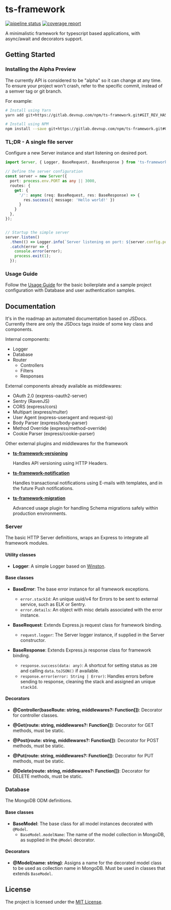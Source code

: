 ts-framework
============

[![pipeline status](https://gitlab.devnup.com/npm/ts-framework/badges/master/pipeline.svg)](https://gitlab.devnup.com/npm/ts-framework/commits/master)
[![coverage report](https://gitlab.devnup.com/npm/ts-framework/badges/master/coverage.svg)](https://gitlab.devnup.com/npm/ts-framework/commits/master)

A minimalistic framework for typescript based applications, with async/await and decorators support.

## Getting Started

### Installing the Alpha Preview

The currently API is considered to be "alpha" so it can change at any time. To 
ensure your project won't crash, refer to the specific commit, instead of a 
semver tag or git branch.

For example:

```bash
# Install using Yarn
yarn add git+https://gitlab.devnup.com/npm/ts-framework.git#GIT_REV_HASH 

# Install using NPM
npm install --save git+https://gitlab.devnup.com/npm/ts-framework.git#GIT_REV_HASH 
``` 

### TL;DR - A single file server

Configure a new Server instance and start listening on desired port. 

```typescript
import Server, { Logger, BaseRequest, BaseResponse } from 'ts-framework';

// Define the server configuration
const server = new Server({
  port: process.env.PORT as any || 3000,
  routes: {
    get: {
      '/': async (req: BaseRequest, res: BaseResponse) => {
        res.success({ message: 'Hello world!' })
      }
    }
  },
});


// Startup the simple server
server.listen()
  .then(() => Logger.info(`Server listening on port: ${server.config.port}`))
  .catch(error => {
    console.error(error);
    process.exit(1);
  });
```

### Usage Guide

Follow the [Usage Guide](./GUIDE.md) for the basic boilerplate and a sample project configuration with
Database and user authentication samples.


## Documentation

It's in the roadmap an automated documentation based on JSDocs. Currently there are only the JSDocs tags inside of some 
key class and components.

Internal components:

- Logger
- Database
- Router
  - Controllers
  - Filters
  - Responses

External components already available as middlewares: 

- OAuth 2.0 (express-oauth2-server)
- Sentry (RavenJS)
- CORS (express/cors)
- Multipart (express/multer)
- User Agent (express-useragent and request-ip)
- Body Parser (express/body-parser)
- Method Override (express/method-override)
- Cookie Parser (express/cookie-parser)

Other external plugins and middlewares for the framework

- **[ts-framework-versioning](https://gitlab.devnup.com/npm/ts-framework-versioning)**

    Handles API versioning using HTTP Headers.
    
- **[ts-framework-notification](https://gitlab.devnup.com/npm/ts-framework-notification)**

    Handles transactional notifications using E-mails with templates, and in the future Push notifications.

- **[ts-framework-migration](https://gitlab.devnup.com/npm/ts-framework-migration)**

    Advanced usage plugin for handling Schema migrations safely within production environments.



### Server

The basic HTTP Server definitions, wraps an Express to integrate all framework modules.


#### Utility classes

- **Logger**: A simple Logger based on [Winston](https://npmjs.org/package/winston).

#### Base classes

- **BaseError**: The base error instance for all framework exceptions.
    - `error.stackId`: An unique uuid/v4 for Errors to be sent to external service, such as ELK or Sentry.
    - `error.details`: An object with misc details associated with the error instance. 

- **BaseRequest**: Extends Express.js request class for framework binding.
    - `request.logger`: The Server logger instance, if supplied in the Server constructor.

- **BaseResponse**: Extends Express.js response class for framework binding.
    - `response.success(data: any)`: A shortcut for setting status as `200` and calling `data.toJSON()` if available.
    - `response.error(error: String | Error)`: Handles errors before sending to response, cleaning the stack and assigned an unique `stackId`.

#### Decorators

- **@Controller(baseRoute: string, middlewares?: Function[])**: Decorator for controller classes.

- **@Get(route: string, middlewares?: Function[])**: Decorator for GET methods, must be static.

- **@Post(route: string, middlewares?: Function[])**: Decorator for POST methods, must be static.

- **@Put(route: string, middlewares?: Function[])**: Decorator for PUT methods, must be static.

- **@Delete(route: string, middlewares?: Function[])**: Decorator for DELETE methods, must be static.


### Database

The MongoDB ODM definitions.

#### Base classes

- **BaseModel**: The base class for all model instances decorated with `@Model`. 
    - `BaseModel.modelName`: The name of the model collection in MongoDB, as supplied in the `@Model` decorator.


#### Decorators

- **@Model(name: string)**: Assigns a name for the decorated model class to be used as collection name in MongoDB. Must
be used in classes that extends `BaseModel`.



## License

The project is licensed under the [MIT License](./LICENSE.md).